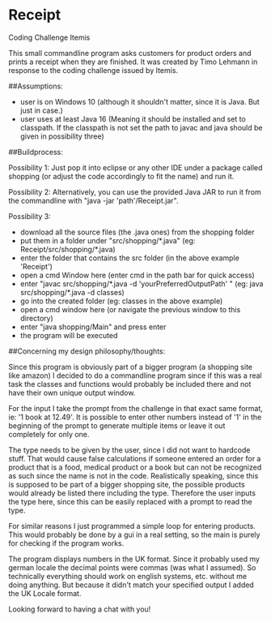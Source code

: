 # Receipt
Coding Challenge Itemis

This small commandline program asks customers for product orders and prints a receipt when they are finished. It was created by Timo Lehmann in response to the coding challenge issued by Itemis.

##Assumptions:

- user is on Windows 10 (although it shouldn't matter, since it is Java. But just in case.)
- user uses at least Java 16 (Meaning it should be installed and set to classpath. If the classpath is not set the path to javac and java should be given in possibility                               three)

##Buildprocess:

Possibility 1: Just pop it into eclipse or any other IDE under a package called shopping (or adjust the code accordingly to fit the name) and run it. 

Possibility 2: Alternatively, you can use the provided Java JAR to run it from the commandline with "java -jar 'path'/Receipt.jar".

Possibility 3: 
  - download all the source files (the .java ones) from the shopping folder
  - put them in a folder under "src/shopping/\*.java" (eg: Receipt/src/shopping/\*.java)
  - enter the folder that contains the src folder (in the above example 'Receipt')
  - open a cmd Window here (enter cmd in the path bar for quick access)
  - enter "javac src/shopping/\*.java -d 'yourPreferredOutputPath' " (eg: java src/shopping/\*.java -d classes)
  - go into the created folder (eg: classes in the above example)
  - open a cmd window here (or navigate the previous window to this directory)
  - enter "java shopping/Main" and press enter
  - the program will be executed


##Concerning my design philosophy/thoughts:

Since this program is obviously part of a bigger program (a shopping site like amazon) I decided to do a commandline program since if this was a real task the classes and functions would probably be included there and not have their own unique output window.

For the input I take the prompt from the challenge in that exact same format, ie: '1 book at 12.49'. It is possible to enter other numbers instead of '1' in the beginning of the prompt to generate multiple items or leave it out completely for only one.

The type needs to be given by the user, since I did not want to hardcode stuff. That would cause false calculations if someone entered an order for a product that is a food, medical product or a book but can not be recognized as such since the name is not in the code. Realistically speaking, since this is supposed to be part of a bigger shopping site, the possible products would already be listed there including the type. Therefore the user inputs the type here, since this can be easily replaced with a prompt to read the type.

For similar reasons I just programmed a simple loop for entering products. This would probably be done by a gui in a real setting, so the main is purely for checking if the program works.

The program displays numbers in the UK format. Since it probably used my german locale the decimal points were commas (was what I assumed). So technically everything should work on english systems, etc. without me doing anything. But because it didn't match your specified output I added the UK Locale format.

Looking forward to having a chat with you!

